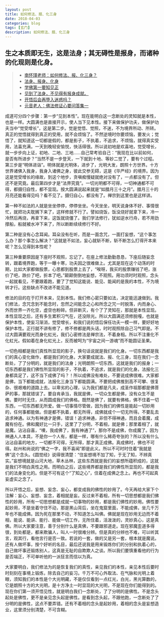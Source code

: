 ```yaml
---
layout: post
title: 如何修法、报、化三身
date: 2018-04-03
categories: blog
tags: [玄门]
description: 如何修法、报、化三身
---
```


## 生之本质即无生，这是法身；其无碍性是报身，而诸种的化现则是化身。
>- [南怀瑾老师：如何修法、报、化三身？](http://www.kaoder.com/index.php?m=thread&a=view&fid=55&tid=155026)
>- [法身、报身、化身](http://www.yxjs.org/wenji/03_yyasl/01_ffxzxy/09_fsbshs.htm)
>- [学佛第一要知见正](http://www.yxjs.org/wenji/03_yyasl/01_ffxzxy/16_xfdyyzjz.htm)
>- [见到了法身，不见得有报身成就。 ](http://www.kaoder.com/?m=thread&a=view&fid=55&tid=79866)
>- [开悟后会再堕入迷惑吗？](http://wap.kaoder.com/?m=thread&a=view&fid=55&tid=157776)
>- [元音老人：佛法修证心要问答集一](http://text.xuefo.net/show1_43290.htm)



成道可分四个步骤：第一步“见到本性”。现在能明白这一念断处的灵知就是本性，也是一样。大圆满也是直接开示，使人当下见本性。接下来做保护功夫，做保护功夫当中“觉受增长”，这是第二步。觉是觉悟、觉照，不迷，不为境界所动、所转。真正的觉悟就得到真正的受用，就不会烦恼了。不然逆境时你要烦恼，要发火；觉悟了，就知道这一切都是假的，都是影子，不执着，不追求，不烦恼，就得真实受用，法喜充满，一天到晚轻安愉悦，快活得很。所以说初地是欢喜地，觉受增长，就一步步向上证，初地、二地、三地……自己常考验自己：“我现在比以前如何，是否有所进步？”当然不是一步登天，一下就到十地、等妙二觉了，要有个过程。第三步是“明体进诣”。明体就是光明体，进步了，光明大发，朗照十方世界。十方世界诸佛入我身，我身入诸佛之身，彼此交参无碍，这是《华严经》的境界。因为这是觉受增长的缘故，到这个地步，贪嗔痴慢疑就绝对没有了，一点都没有了。但还不是究竟。最后第四步才是“法界究竟”。一切光明都不可得，一切神通都不可得，都摄归自性，都不显现。按大圆满说起来就是“如腊月三十之月”。腊月三十的月亮还能看得见吗？看不见了。摄归自心，都没有了。禅宗到这里也是这样讲。


第一种不如法的人就是坐坐停停，停停坐坐。今天坐坐，明天说身体不好、事情很忙，就把功夫耽搁下来了，这样修就不行了。譬如烧饭，饭没烧好就拿下来，冷一冷然后再烧，再拿下来，这饭就烧僵了。我们学法修行，犹如逆水行舟，若不用劲撑船，船就被水冲下来了，所以断断续续修行不好。


第二种是没有心念耳闻。耳朵没有在听，而是一面念咒，一面打妄想，“这个事怎么办？那个事怎么解决？”这就是不如法，妄心就斩不断，斩不断怎么打得开本来呢？怎么见得到本性呢？


第三种重要原因是下座时不观照，忘记了。在座上修法勤勤恳恳，下座后随妄念转，跟着境界跑，等于一曝十寒，功夫因之很难做上。尤其是现在这个动荡的时期，比如大家都做股票，心思都到股票上去了，“唉呀，我买的股票赚钱了吧，涨价了吧，跌价了吧，折本了吧。”颠颠倒倒地妄想，不观照。用功须时时观照，念头一起就看见，不要跟着跑，要了了觉知这能说、能见、能闻的是我的本性，不为境转才行。这些缺点不改进不能见道。


修法的目的在于打开本来，见到本性。我们修心密只要如法，决定能迅速做到。我们修法，念咒念到不能念时，忽然之间能念之心和所念之咒一时脱落，内而身心、外而世界一齐化空，虚空也粉碎。但非断灭，有个了了灵知在，那就是本性显现。本性显现之后，还有多生累积习气在，还没除光。所以大圆满还须修脱嘎，也就是保护本性，使妄习渐消，觉受增长，和我们说的悟后保任功夫一模一样，要好好地保护本性。正行就不讲有修了，修不修都是两头话，时时观照除自己习气即是。不过大圆满要观光而身化虹光，我们心密修法是禅宗法，不着身相。所以不注重化不化虹光。假如着在身化虹光上，反而被呵为“宇宙之间一游魂”而不能圆证圣果。

一切色相都是我们真性所显现的影子，换句话说就是我们的化身。一切东西都是我们的真心变化做作，都是我们的化身。大家要成就法、报、化三身，现在我们一念断处，了了分明的，就是我们的法身；光明朗照一切东西，这就是我们的报身；一切东西都是我们佛性所显现的影子，不执着，不追求，就是我们的化身。法报化三身都具足了，这不当下成佛了吗？！所以成佛没有难处，不要说成佛很难。大家都是佛，当下都能成就，法报化三身当下都能圆满。不要把成佛推到高不可攀、很复杂、很艰难的道路上去。以卑劣的心理，认为我们都是凡夫，成圣作祖那都是佛菩萨的事，那就错误了。要自肯承当，我就是佛，一切众生都是佛，没有众生不是佛。要时时无住，从而圆成我们的佛格。既然是佛了，就要有佛格，佛不住着一切东西，一切东西都无所爱。做一切事情尽管做，因为我们的佛性是能起一切妙用的，任何事都能做。但是都不执着，都无所得，成佛就成个一切无所得。不要乱去追求神通。以为有神通才是佛，错误！追求神通，非但不得神通，而且会着魔，成魔有份在。佛和魔好比一只手，这里了了分明，不着相，就是佛；那里着相了，就是魔。沾沾自喜，“噢，我成佛了，我有神通了”，那你不是成佛，你成魔了。因为神通人人本具，不是你一个人有，都是一样，哪有什么稀奇夸张的？所以没有什么沾沾自喜的地方，一切都不可得，无所得，那才真正成佛。真成佛时，佛也不可得。赵州和尚说的“佛之一字，我不喜闻”即是此义。所以不可时时住着“我就是佛”这个念头。《圆觉经》说得很清楚：“住妄想境不加了知，于无了知，不辨真实。”妄想境就是山河大地，草木丛林，这些东西就是我们的妄想所蕴积成的，这就是我们不明白真性之用。而明白之后，这些境界都是我们的佛性所显现的，都是我们的法身变化的。但是不可有这个“了知之心”，住着在成佛之念上。再也不可起真妄虚实之念了。


所以开悟之后，妄想、妄念、妄心，都变成我的佛性的妙用了。今天再给大家下个注解：妄心、妄想、妄念，着相就是妄。反过来不着相，所有一切思想都是我们佛性的妙用，所有一切思想都是成就一切事物的妙用，都是我们佛性的妙用。佛性要起妙用，不是坐着守住不动，那是黑山背后，坐在鬼窟里面，不能成佛，坐几千万年也不能成佛。因为死在那里不动，不知道怎么叫佛。佛就是现在妙用无边而不着相，能说、能讲、能行、能做一切工作，无所住着，活泼泼的，灵妙真心，这是真佛。所以大家要注意，善于分别什么是真佛，不要跟邪道走。现在邪魔歪道多得很，到处都是，都来欺骗人，叫人一时很难分辨。但是真的分辨也不难，可以听其言，观其行，看他言行是否一致。若说的一套，做的又是另一套，根本就是魔说。还有人做坏事，按个好听的名目，最后还说我是用来锻炼你们的分别和执着心的，自己做坏事还锻炼别人，这真是无耻的自欺欺人之谈。所以我们要慎重看他的行为是否端正，不可单听他的一派狂言而信以为真。


大家要明白，我们修法为的是恢复我们的真性，亲见我们的本性，亲见本性后要时时刻刻在事境上锻炼，除去自己的妄习。千万不可心外取法、在气脉和光明上着眼，须知我们的本性是个大光明藏，不是仅仅看到一点红光，白光，黑光算数的，它是朗照十方的大光明，是十方净土一时显现的大光明，不是现在你们能得到的。现在你们第一须开悟见性，就是明白我们一念断处，了了分明的是佛性。不是念头起处是佛性，更不是亲见念头起是佛性。是看到念头起，不跟他跑，一念断处了了分明的是佛性，这点不要弄错。还有不着相的念头是起妙用，着相的念头是妄想造业，这里须分别清楚，不可含糊。
